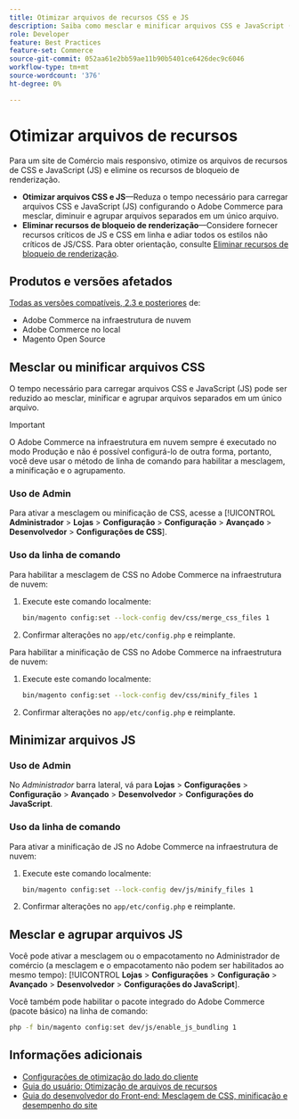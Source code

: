 ```yaml
---
title: Otimizar arquivos de recursos CSS e JS
description: Saiba como mesclar e minificar arquivos CSS e JavaScript (JS) para projetos do Adobe Commerce pelo Administrador ou pela linha de comando.
role: Developer
feature: Best Practices
feature-set: Commerce
source-git-commit: 052aa61e2bb59ae11b90b5401ce6426dec9c6046
workflow-type: tm+mt
source-wordcount: '376'
ht-degree: 0%

---
```


# Otimizar arquivos de recursos

Para um site de Comércio mais responsivo, otimize os arquivos de recursos de CSS e JavaScript (JS) e elimine os recursos de bloqueio de renderização.

- **Otimizar arquivos CSS e JS**—Reduza o tempo necessário para carregar arquivos CSS e JavaScript (JS) configurando o Adobe Commerce para mesclar, diminuir e agrupar arquivos separados em um único arquivo.
- **Eliminar recursos de bloqueio de renderização**—Considere fornecer recursos críticos de JS e CSS em linha e adiar todos os estilos não críticos de JS/CSS. Para obter orientação, consulte [Eliminar recursos de bloqueio de renderização](https://web.dev/render-blocking-resources/).

## Produtos e versões afetados

[Todas as versões compatíveis, 2.3 e posteriores](../../../release/versions.md) de:

- Adobe Commerce na infraestrutura de nuvem
- Adobe Commerce no local
- Magento Open Source

## Mesclar ou minificar arquivos CSS

O tempo necessário para carregar arquivos CSS e JavaScript (JS) pode ser reduzido ao mesclar, minificar e agrupar arquivos separados em um único arquivo.

>[!IMPORTANT]
>
>O Adobe Commerce na infraestrutura em nuvem sempre é executado no modo Produção e não é possível configurá-lo de outra forma, portanto, você deve usar o método de linha de comando para habilitar a mesclagem, a minificação e o agrupamento.

### Uso de Admin

Para ativar a mesclagem ou minificação de CSS, acesse a [!UICONTROL **Administrador** > **Lojas** > **Configuração** > **Configuração** > **Avançado** > **Desenvolvedor** > **Configurações de CSS**].

### Uso da linha de comando

Para habilitar a mesclagem de CSS no Adobe Commerce na infraestrutura de nuvem:

1. Execute este comando localmente:

   ```bash
   bin/magento config:set --lock-config dev/css/merge_css_files 1
   ```

1. Confirmar alterações no `app/etc/config.php` e reimplante.

Para habilitar a minificação de CSS no Adobe Commerce na infraestrutura de nuvem:

1. Execute este comando localmente:

   ```bash
   bin/magento config:set --lock-config dev/css/minify_files 1
   ```

1. Confirmar alterações no `app/etc/config.php` e reimplante.

## Minimizar arquivos JS

### Uso de Admin

No *Administrador* barra lateral, vá para **Lojas** > **Configurações** > **Configuração** > **Avançado** > **Desenvolvedor** > **Configurações do JavaScript**.

### Uso da linha de comando

Para ativar a minificação de JS no Adobe Commerce na infraestrutura de nuvem:

1. Execute este comando localmente:

   ```bash
   bin/magento config:set --lock-config dev/js/minify_files 1
   ```

1. Confirmar alterações no `app/etc/config.php` e reimplante.

## Mesclar e agrupar arquivos JS

Você pode ativar a mesclagem ou o empacotamento no Administrador de comércio (a mesclagem e o empacotamento não podem ser habilitados ao mesmo tempo): [!UICONTROL **Lojas** > **Configurações** > **Configuração** > **Avançado** > **Desenvolvedor** > **Configurações do JavaScript**].

Você também pode habilitar o pacote integrado do Adobe Commerce (pacote básico) na linha de comando:

```bash
php -f bin/magento config:set dev/js/enable_js_bundling 1
```

## Informações adicionais

- [Configurações de otimização do lado do cliente](../../../performance/configuration.md#client-side-optimization-settings)
- [Guia do usuário: Otimização de arquivos de recursos](https://docs.magento.com/user-guide/system/file-optimization.html)
- [Guia do desenvolvedor do Front-end: Mesclagem de CSS, minificação e desempenho do site](https://developer.adobe.com/commerce/frontend-core/guide/css/#css-merging-minification-and-performance)
